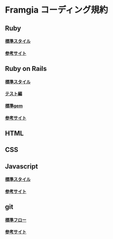 # Framgia コーディング規約

## Ruby

#### [標準スタイル](./ruby/standard.md)
#### [参考サイト](./ruby/references.md)

## Ruby on Rails

#### [標準スタイル](./rails/standard.md)
#### [テスト編](./rails/test.md)
#### [標準gem](./rails/gems.md)
#### [参考サイト](./rails/references.md)

## HTML

## CSS

## Javascript

#### [標準スタイル](./javascript/standard.md)
#### [参考サイト](./javascript/references.md)

## git

#### [標準フロー](./git/flow.md)
#### [参考サイト](./git/references.md)
